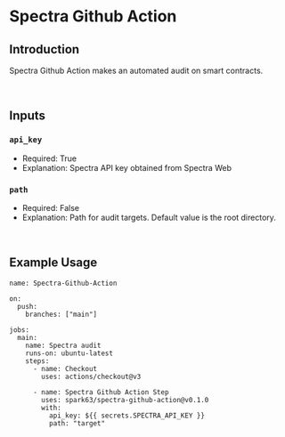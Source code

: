 # Spectra Github Action


## Introduction
Spectra Github Action makes an automated audit on smart contracts.

<br>


## Inputs

### `api_key`

- Required: True
- Explanation: Spectra API key obtained from Spectra Web

### `path`

- Required: False
- Explanation: Path for audit targets. Default value is the root directory.

<br>

## Example Usage

```
name: Spectra-Github-Action

on:
  push:
    branches: ["main"]

jobs:
  main:
    name: Spectra audit
    runs-on: ubuntu-latest
    steps:
      - name: Checkout
        uses: actions/checkout@v3
        
      - name: Spectra Github Action Step
        uses: spark63/spectra-github-action@v0.1.0
        with:
          api_key: ${{ secrets.SPECTRA_API_KEY }}
          path: "target"

```


